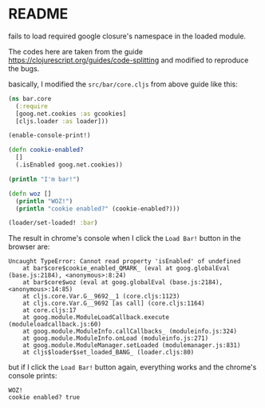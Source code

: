 # README

fails to load required google closure's namespace in the loaded module.

The codes here are taken from the guide https://clojurescript.org/guides/code-splitting and modified to reproduce the bugs.

basically, I modified the `src/bar/core.cljs` from above guide like this:

```clojure
(ns bar.core
  (:require 
  [goog.net.cookies :as gcookies]
  [cljs.loader :as loader]))

(enable-console-print!)

(defn cookie-enabled?
  []
  (.isEnabled goog.net.cookies))

(println "I'm bar!")

(defn woz []
  (println "WOZ!")
  (println "cookie enabled?" (cookie-enabled?)))

(loader/set-loaded! :bar)
```

The result in chrome's console when I click the `Load Bar!` button in the browser are: 

```
Uncaught TypeError: Cannot read property 'isEnabled' of undefined
    at bar$core$cookie_enabled_QMARK_ (eval at goog.globalEval (base.js:2184), <anonymous>:8:24)
    at bar$core$woz (eval at goog.globalEval (base.js:2184), <anonymous>:14:85)
    at cljs.core.Var.G__9692__1 (core.cljs:1123)
    at cljs.core.Var.G__9692 [as call] (core.cljs:1164)
    at core.cljs:17
    at goog.module.ModuleLoadCallback.execute (moduleloadcallback.js:60)
    at goog.module.ModuleInfo.callCallbacks_ (moduleinfo.js:324)
    at goog.module.ModuleInfo.onLoad (moduleinfo.js:271)
    at goog.module.ModuleManager.setLoaded (modulemanager.js:831)
    at cljs$loader$set_loaded_BANG_ (loader.cljs:80)
```

but if I click the `Load Bar!` button again, everything works and the chrome's console prints:

```
WOZ!
cookie enabled? true
```

